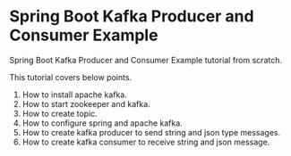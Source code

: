 # Spring Boot Kafka Producer and Consumer Example
Spring Boot Kafka Producer and Consumer Example tutorial from scratch.

This tutorial covers below points.

1. How to install apache kafka.
2. How to start zookeeper and kafka.
3. How to create topic.
4. How to configure spring and apache kafka.
5. How to create kafka producer to send string and json type messages.
6. How to create kafka consumer to receive string and json message.



